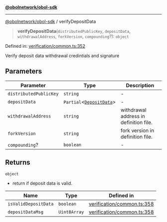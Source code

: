 [**@obolnetwork/obol-sdk**](../index.md)

***

[@obolnetwork/obol-sdk](../index.md) / verifyDepositData

> **verifyDepositData**(`distributedPublicKey`, `depositData`, `withdrawalAddress`, `forkVersion`, `compounding`?): `object`

Defined in: [verification/common.ts:352](https://github.com/ObolNetwork/obol-sdk/blob/920730d3a8bf5554dc69a4ed8703da68e999e989/src/verification/common.ts#L352)

Verify deposit data withdrawal credintials and signature

## Parameters

| Parameter | Type | Description |
| ------ | ------ | ------ |
| `distributedPublicKey` | `string` | - |
| `depositData` | `Partial`\<[`DepositData`](../type-aliases/DepositData.md)\> | - |
| `withdrawalAddress` | `string` | withdrawal address in definition file. |
| `forkVersion` | `string` | fork version in definition file. |
| `compounding`? | `boolean` | - |

## Returns

`object`

- return if deposit data is valid.

| Name | Type | Defined in |
| ------ | ------ | ------ |
| `isValidDepositData` | `boolean` | [verification/common.ts:358](https://github.com/ObolNetwork/obol-sdk/blob/920730d3a8bf5554dc69a4ed8703da68e999e989/src/verification/common.ts#L358) |
| `depositDataMsg` | `Uint8Array` | [verification/common.ts:358](https://github.com/ObolNetwork/obol-sdk/blob/920730d3a8bf5554dc69a4ed8703da68e999e989/src/verification/common.ts#L358) |
